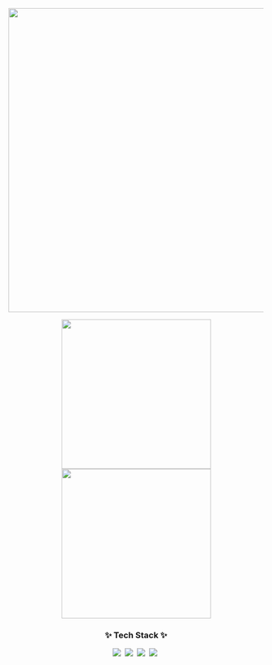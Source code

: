 
<!-- 🧑‍💻 깃허브 프로필 카드 -->
<p align="center">
  <img src="http://github-profile-summary-cards.vercel.app/api/cards/profile-details?username=97yong&theme=aura_dark" width="600" />
</p>
<!-- 📊 깃허브 활동 통계 카드 -->
<p align="center">
  <img src="http://github-profile-summary-cards.vercel.app/api/cards/stats?username=97yong&theme=aura_dark" width="295"/>
  <img src="http://github-profile-summary-cards.vercel.app/api/cards/most-commit-language?username=97yong&theme=aura_dark"  width="295" />
</p>

<h3 align="center">✨ Tech Stack ✨</h3>

<div align="center">
  <img src="https://img.shields.io/badge/python-3670A0?style=for-the-badge&logo=python&logoColor=ffdd54" />&nbsp;
  <img src="https://img.shields.io/badge/pytorch-ee4c2c?style=for-the-badge&logo=pytorch&logoColor=white" />&nbsp;
  <img src="https://img.shields.io/badge/tensorflow-ff6f00?style=for-the-badge&logo=tensorflow&logoColor=white" />&nbsp;
  <img src="https://img.shields.io/badge/scikit--learn-F7931E?style=for-the-badge&logo=scikitlearn&logoColor=white" />&nbsp;
</div>
